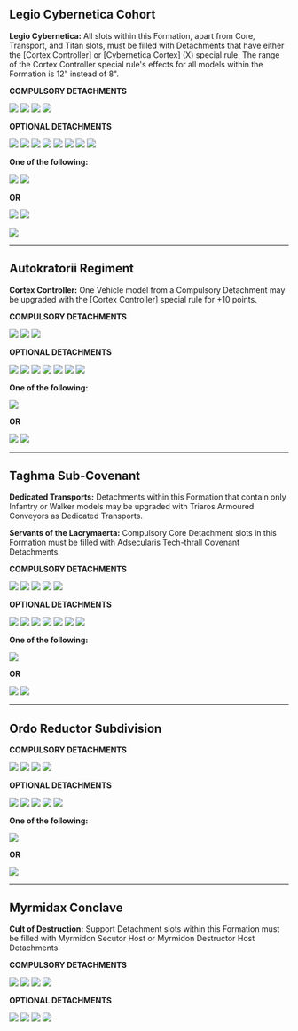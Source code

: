 ## Legio Cybernetica Cohort

**Legio Cybernetica:** All slots within this Formation, apart from Core, Transport, and Titan slots, must be filled with Detachments that have either the [Cortex Controller] or [Cybernetica Cortex] (X) special rule. The range of the Cortex Controller special rule's effects for all models within the Formation is 12" instead of 8".

**COMPULSORY DETACHMENTS**

[![](../../media/factions/mechanicum_taghmata/compulsory_hq.jpg)](../../factions/mechanicum_taghmata/detachments.md#hq-detachments) [![](../../media/factions/mechanicum_taghmata/compulsory_core.jpg)](../../factions/mechanicum_taghmata/detachments.md#core-detachments) [![](../../media/factions/mechanicum_taghmata/compulsory_support.jpg)](../../factions/mechanicum_taghmata/detachments.md#support-detachments) [![](../../media/factions/mechanicum_taghmata/compulsory_support.jpg)](../../factions/mechanicum_taghmata/detachments.md#support-detachments)

**OPTIONAL DETACHMENTS**

[![](../../media/factions/mechanicum_taghmata/optional_hq.jpg)](../../factions/mechanicum_taghmata/detachments.md#hq-detachments) [![](../../media/factions/mechanicum_taghmata/optional_hq.jpg)](../../factions/mechanicum_taghmata/detachments.md#hq-detachments) [![](../../media/factions/mechanicum_taghmata/optional_support.jpg)](../../factions/mechanicum_taghmata/detachments.md#support-detachments) [![](../../media/factions/mechanicum_taghmata/optional_vanguard.jpg)](../../factions/mechanicum_taghmata/detachments.md#vanguard-detachments) [![](../../media/factions/mechanicum_taghmata/optional_core.jpg)](../../factions/mechanicum_taghmata/detachments.md#core-detachments) [![](../../media/factions/mechanicum_taghmata/optional_core.jpg)](../../factions/mechanicum_taghmata/detachments.md#core-detachments) [![](../../media/factions/mechanicum_taghmata/optional_transport.jpg)](detachments.md#transport-detachments) [![](../../media/factions/mechanicum_taghmata/optional_transport.jpg)](detachments.md#transport-detachments)

**One of the following:**

[![](../../media/factions/mechanicum_taghmata/optional_support.jpg)](../../factions/mechanicum_taghmata/detachments.md#support-detachments) [![](../../media/factions/mechanicum_taghmata/optional_support.jpg)](../../factions/mechanicum_taghmata/detachments.md#support-detachments)

**OR**

[![](../../media/factions/mechanicum_taghmata/optional_vanguard.jpg)](../../factions/mechanicum_taghmata/detachments.md#vanguard-detachments) [![](../../media/factions/mechanicum_taghmata/optional_vanguard.jpg)](../../factions/mechanicum_taghmata/detachments.md#vanguard-detachments)

[![](../../media/strategic_assets/optional_titan.jpg)](../../strategic_assets/detachments.md#titan-detachments)

---

## Autokratorii Regiment

**Cortex Controller:** One Vehicle model from a Compulsory Detachment may be upgraded with the [Cortex Controller] special rule for +10 points.

**COMPULSORY DETACHMENTS**

[![](../../media/factions/mechanicum_taghmata/compulsory_battle_tank.jpg)](../../factions/mechanicum_taghmata/detachments.md#battle-tank-detachments) [![](../../media/factions/mechanicum_taghmata/compulsory_battle_tank.jpg)](../../factions/mechanicum_taghmata/detachments.md#battle-tank-detachments) [![](../../media/factions/mechanicum_taghmata/compulsory_battle_tank.jpg)](../../factions/mechanicum_taghmata/detachments.md#battle-tank-detachments)

**OPTIONAL DETACHMENTS**

[![](../../media/factions/mechanicum_taghmata/optional_hq.jpg)](../../factions/mechanicum_taghmata/detachments.md#hq-detachments) [![](../../media/factions/mechanicum_taghmata/optional_support.jpg)](../../factions/mechanicum_taghmata/detachments.md#support-detachments) [![](../../media/factions/mechanicum_taghmata/optional_transport.jpg)](detachments.md#transport-detachments) [![](../../media/factions/mechanicum_taghmata/optional_support.jpg)](../../factions/mechanicum_taghmata/detachments.md#support-detachments) [![](../../media/factions/mechanicum_taghmata/optional_support.jpg)](../../factions/mechanicum_taghmata/detachments.md#support-detachments) [![](../../media/factions/mechanicum_taghmata/optional_transport.jpg)](detachments.md#transport-detachments) [![](../../media/factions/mechanicum_taghmata/optional_battle_tank.jpg)](../../factions/mechanicum_taghmata/detachments.md#battle-tank-detachments)

**One of the following:**

[![](../../media/strategic_assets/optional_titan.jpg)](../../strategic_assets/detachments.md#titan-detachments)

**OR**

[![](../../media/strategic_assets/optional_knight.jpg)](../../strategic_assets/detachments.md#knight-detachments) [![](../../media/strategic_assets/optional_knight.jpg)](../../strategic_assets/detachments.md#knight-detachments)

---

## Taghma Sub-Covenant

**Dedicated Transports:** Detachments within this Formation that contain only Infantry or Walker models may be upgraded with Triaros Armoured Conveyors as Dedicated Transports.

**Servants of the Lacrymaerta:** Compulsory Core Detachment slots in this Formation must be filled with Adsecularis Tech-thrall Covenant Detachments.

**COMPULSORY DETACHMENTS**

[![](../../media/factions/mechanicum_taghmata/compulsory_hq.jpg)](../../factions/mechanicum_taghmata/detachments.md#hq-detachments) [![](../../media/factions/mechanicum_taghmata/compulsory_core.jpg)](../../factions/mechanicum_taghmata/detachments.md#core-detachments) [![](../../media/factions/mechanicum_taghmata/compulsory_core.jpg)](../../factions/mechanicum_taghmata/detachments.md#core-detachments) [![](../../media/factions/mechanicum_taghmata/compulsory_support.jpg)](../../factions/mechanicum_taghmata/detachments.md#support-detachments) [![](../../media/factions/mechanicum_taghmata/compulsory_support.jpg)](../../factions/mechanicum_taghmata/detachments.md#support-detachments)

**OPTIONAL DETACHMENTS**

[![](../../media/factions/mechanicum_taghmata/optional_hq.jpg)](../../factions/mechanicum_taghmata/detachments.md#hq-detachments) [![](../../media/factions/mechanicum_taghmata/optional_core.jpg)](../../factions/mechanicum_taghmata/detachments.md#core-detachments) [![](../../media/factions/mechanicum_taghmata/optional_support.jpg)](../../factions/mechanicum_taghmata/detachments.md#support-detachments) [![](../../media/factions/mechanicum_taghmata/optional_bastion.jpg)](../../factions/mechanicum_taghmata/detachments.md#bastion-detachments) [![](../../media/factions/mechanicum_taghmata/optional_vanguard.jpg)](../../factions/mechanicum_taghmata/detachments.md#vanguard-detachments) [![](../../media/factions/mechanicum_taghmata/optional_battle_tank.jpg)](../../factions/mechanicum_taghmata/detachments.md#battle-tank-detachments) [![](../../media/factions/mechanicum_taghmata/optional_transport.jpg)](detachments.md#transport-detachments)

**One of the following:**

[![](../../media/strategic_assets/optional_titan.jpg)](../../strategic_assets/detachments.md#titan-detachments)

**OR**

[![](../../media/strategic_assets/optional_knight.jpg)](../../strategic_assets/detachments.md#knight-detachments) [![](../../media/strategic_assets/optional_knight.jpg)](../../strategic_assets/detachments.md#knight-detachments)

---

## Ordo Reductor Subdivision

**COMPULSORY DETACHMENTS**

[![](../../media/factions/mechanicum_taghmata/compulsory_hq.jpg)](../../factions/mechanicum_taghmata/detachments.md#hq-detachments) [![](../../media/factions/mechanicum_taghmata/compulsory_support.jpg)](../../factions/mechanicum_taghmata/detachments.md#support-detachments) [![](../../media/factions/mechanicum_taghmata/compulsory_bastion.jpg)](../../factions/mechanicum_taghmata/detachments.md#bastion-detachments) [![](../../media/factions/mechanicum_taghmata/compulsory_bastion.jpg)](../../factions/mechanicum_taghmata/detachments.md#bastion-detachments)

**OPTIONAL DETACHMENTS**

[![](../../media/factions/mechanicum_taghmata/optional_hq.jpg)](../../factions/mechanicum_taghmata/detachments.md#hq-detachments) [![](../../media/factions/mechanicum_taghmata/optional_support.jpg)](../../factions/mechanicum_taghmata/detachments.md#support-detachments) [![](../../media/factions/mechanicum_taghmata/optional_support.jpg)](../../factions/mechanicum_taghmata/detachments.md#support-detachments) [![](../../media/factions/mechanicum_taghmata/optional_bastion.jpg)](../../factions/mechanicum_taghmata/detachments.md#bastion-detachments) [![](../../media/factions/mechanicum_taghmata/optional_battle_tank.jpg)](../../factions/mechanicum_taghmata/detachments.md#battle-tank-detachments)

**One of the following:**

[![](../../media/strategic_assets/optional_titan.jpg)](../../strategic_assets/detachments.md#titan-detachments)

**OR**

[![](../../media/factions/knight_households/optional_acastus.jpg)](../../strategic_assets/detachments.md#acastus-knight-banner-250-points)

---

## Myrmidax Conclave

**Cult of Destruction:** Support Detachment slots within this Formation must be filled with Myrmidon Secutor Host or Myrmidon Destructor Host Detachments.

**COMPULSORY DETACHMENTS**

[![](../../media/factions/mechanicum_taghmata/compulsory_hq.jpg)](../../factions/mechanicum_taghmata/detachments.md#hq-detachments) [![](../../media/factions/mechanicum_taghmata/compulsory_support.jpg)](../../factions/mechanicum_taghmata/detachments.md#support-detachments) [![](../../media/factions/mechanicum_taghmata/compulsory_support.jpg)](../../factions/mechanicum_taghmata/detachments.md#support-detachments) [![](../../media/factions/mechanicum_taghmata/compulsory_support.jpg)](../../factions/mechanicum_taghmata/detachments.md#support-detachments)

**OPTIONAL DETACHMENTS**

[![](../../media/factions/mechanicum_taghmata/optional_hq.jpg)](../../factions/mechanicum_taghmata/detachments.md#hq-detachments) [![](../../media/factions/mechanicum_taghmata/optional_transport.jpg)](detachments.md#transport-detachments) [![](../../media/factions/mechanicum_taghmata/optional_support.jpg)](../../factions/mechanicum_taghmata/detachments.md#support-detachments) [![](../../media/factions/mechanicum_taghmata/optional_support.jpg)](../../factions/mechanicum_taghmata/detachments.md#support-detachments)
